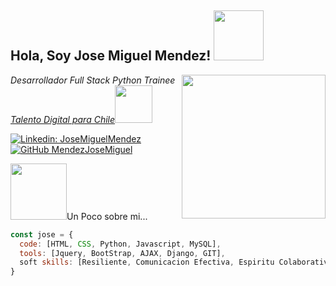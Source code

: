 <h2> Hola, Soy Jose Miguel Mendez! <img src="https://media1.giphy.com/media/4ExWdLKTCaz16/200w.webp" width="80"></h2>
<img align='right' src="https://media0.giphy.com/media/wpoLqr5FT1sY0/giphy.gif" width="230">
<p><em>Desarrollador Full Stack Python <span>Trainee</span> <a href="https://talentodigitalparachile.cl">Talento Digital para Chile</a><img src="https://media3.giphy.com/media/vWdc7bLSpMWgIJjBNs/giphy.gif" width="60"></br> 
</em></p>


[![Linkedin: JoseMiguelMendez](https://img.shields.io/badge/-JoseMendez-blue?style=flat-square&logo=Linkedin&logoColor=white&link=www.linkedin.com/in/josemiguel-mendez)](www.linkedin.com/in/josemiguel-mendez)
[![GitHub MendezJoseMiguel](https://img.shields.io/github/followers/MendezJoseMiguel?style=social)](https://github.com/MendezJoseMiguel)


 <img src="https://media.giphy.com/media/26n6GfmpNiRWHCqFG/giphy.gif" width="90">Un Poco sobre mi...  

```javascript
const jose = {
  code: [HTML, CSS, Python, Javascript, MySQL],
  tools: [Jquery, BootStrap, AJAX, Django, GIT],
  soft skills: [Resiliente, Comunicacion Efectiva, Espiritu Colaborativo, Aprendizaje Continuo, Empatico ]
}
```
